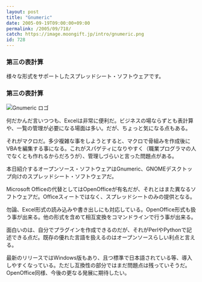```yaml
---
layout: post
title: "Gnumeric"
date: 2005-09-19T09:00:00+09:00
permalink: /2005/09/718/
catch: https://image.moongift.jp/intro/gnumeric.png
id: 728
---
```

### 第三の表計算
  
様々な形式をサポートしたスプレッドシート・ソフトウェアです。  
<!--more-->  

### 第三の表計算
  

![Gnumeric ロゴ](https://image.moongift.jp/intro/gnumeric.png "Gnumeric ロゴ")

  

何だかんだ言いつつも、Excelは非常に便利だ。ビジネスの場ならずとも表計算や、一覧の管理が必要になる場面は多い。だが、ちょっと気になる点もある。

  

それがマクロだ。多少複雑な事をしようとすると、マクロで骨組みを作成後にVBAを編集する事になる。これがスパゲティになりやすく（職業プログラマの人でなくとも作れるからだろうが）、管理しづらいと言った問題点がある。

  

本日紹介するオープンソース・ソフトウェアはGnumeric、GNOMEデスクトップ向けのスプレッドシート・ソフトウェアだ。

  

Microsoft Officeの代替としてはOpenOfficeが有名だが、それとはまた異なるソフトウェアだ。Officeスィートではなく、スプレッドシートのみの提供となる。

  

勿論、Excel形式の読み込みや書き出しにも対応している。OpenOffice形式も扱う事が出来る。他の形式を含めて相互変換をコマンドラインで行う事が出来る。

  

面白いのは、自分でプラグインを作成できるのだが、それがPerlやPythonで記述できる点だ。既存の優れた言語を扱えるのはオープンソースらしい利点と言える。

  

最新のリリースではWindows版もあり、且つ標準で日本語されている等、導入しやすくなっている。ただし互換性の部分ではまだ問題点は残っていそうだ。OpenOffice同様、今後の更なる発展に期待したい。

